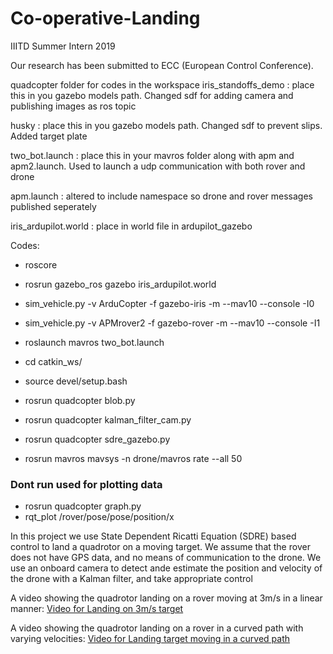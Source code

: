 # Co-operative-Landing
IIITD Summer Intern 2019

Our research has been submitted to ECC (European Control Conference).


quadcopter folder for codes in the workspace
iris_standoffs_demo : place this in you gazebo models path. Changed sdf for adding camera and publishing images as ros topic

husky : place this in you gazebo models path. Changed sdf to prevent slips. Added target plate

two_bot.launch : place this in your mavros folder along with apm and apm2.launch. Used to launch a udp communication with both rover and drone

apm.launch : altered to include namespace so drone and rover messages published seperately

iris_ardupilot.world : place in world file in ardupilot_gazebo


Codes:
* roscore
* rosrun gazebo_ros gazebo iris_ardupilot.world
* sim_vehicle.py -v ArduCopter -f gazebo-iris -m --mav10 --console -I0
* sim_vehicle.py -v APMrover2 -f gazebo-rover -m --mav10 --console -I1
* roslaunch mavros two_bot.launch
* cd catkin_ws/
* source devel/setup.bash
* rosrun quadcopter blob.py
* rosrun quadcopter kalman_filter_cam.py
* rosrun quadcopter sdre_gazebo.py

* rosrun mavros mavsys -n drone/mavros rate --all 50

### Dont run used for plotting data
* rosrun quadcopter graph.py
* rqt_plot /rover/pose/pose/position/x


In this project we use State Dependent Ricatti Equation (SDRE) based control to land a quadrotor on a moving target. We assume that the rover does not have GPS data, and no means of communication to the drone. We use an onboard camera to detect ande estimate the position and velocity of the drone with a Kalman filter, and take appropriate control

A video showing the quadrotor landing on a rover moving at 3m/s in a linear manner:
[Video for Landing on 3m/s target](https://drive.google.com/open?id=16CE4sSi6cS4Grk4E-FsCJQq4ePsW1oYf "Click to play")

A video showing the quadrotor landing on a rover in a curved path with varying velocities:
[Video for Landing target moving in a curved path](https://drive.google.com/open?id=1Wiolx_fjBPQhqBEMf5C5C_19rhqYbeJZ "Click to play")
